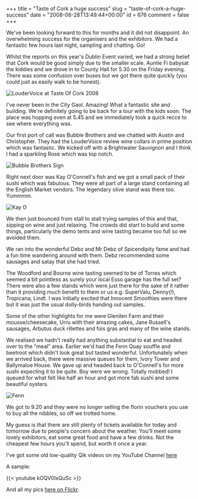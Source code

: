 +++
title = "Taste of Cork a huge success"
slug = "taste-of-cork-a-huge-success"
date = "2008-06-28T13:49:44+00:00"
id = 676
comment = false
+++

We've been looking forward to this for months and it did not disappoint. An overwhelming success for the organisers and the exhibitors. We had a fantastic few hours last night, sampling and chatting. Go!

Whilst the reports on this year's Dublin Event varied, we had a strong belief that Cork would be good simply due to the smaller scale. Auntie Fi babysat the kiddies and we drove in to County Hall for 5.30 on the Friday evening. There was some confusion over buses but we got there quite quickly (you could just as easily walk to be honest).

![LouderVoice at Taste Of Cork 2008](/images/2008/06/2617452975_30f8828c4c_c.jpg)

I've never been in the City Gaol. Amazing! What a fantastic site and building. We're definitely going to be back for a tour with the kids soon. The place was hopping even at 5.45 and we immediately took a quick recce to see where everything was.

Our first port of call was Bubble Brothers and we chatted with Austin and Christopher. They had the LouderVoice review wine collars in prime position which was fantastic. We kicked off with a Brightwater Sauvignon and I think I had a sparkling Rose which was top notch.

![Bubble Brothers Sign](/images/2008/06/2618291096_1d20e22eed_c.jpg)

Right next door was Kay O'Connell's fish and we got a small pack of their sushi which was fabulous. They were all part of a large stand containing all the English Market vendors. The legendary olive stand was there too. Yummmm.

![Kay O](/images/2008/06/2617470383_5ae6ac01d4_c.jpg)

We then just bounced from stall to stall trying samples of this and that, sipping on wine and just relaxing. The crowds did start to build and some things, particularly the demo tents and wine tasting became too full so we avoided them.

We ran into the wonderful Debz and Mr Debz of Spicendipity fame and had a fun time wandering around with them. Debz recommended some sausages and satay that she had tried.

The Woodford and Bourne wine tasting seemed to be of Torres which seemed a bit pointless as surely your local Esso garage has the full set? There were also a few stands which were just there for the sake of it rather than it providing much benefit to them or us e.g. SuperValu, Denny(!), Tropicana, Lindt. I was initially excited that Innocent Smoothies were there but it was just the usual dolly-birds handing out samples.

Some of the other highlights for me were Glenilen Farm and their mousse/cheesecake, Urru with their amazing cakes, Jane Russell's sausages, Arbutus duck rillettes and fois gras and many of the wine stands.

We realised we hadn't really had anything substantial to eat and headed over to the "meal" area. Earlier we'd had the Fenn Quay souffle and beetroot which didn't look great but tasted wonderful. Unfortunately when we arrived back, there were massive queues for them, Ivory Tower and Ballymaloe House. We gave up and headed back to O'Connell's for more sushi expecting it to be quite. Boy were we wrong. Totally mobbed! I queued for what felt like half an hour and got more fab sushi and some beautiful oysters.

![Fenn](/images/2008/06/2617463385_3fb9eb0dba_c.jpg)

We got to 9.20 and they were no longer selling the florin vouchers you use to buy all the nibbles, so off we trotted home.

My guess is that there are still plenty of tickets available for today and tomorrow due to people's concern about the weather. You'll meet some lovely exhibitors, eat some great food and have a few drinks. Not the cheapest few hours you'll spend, but worth it once a year.

I've got some old low-quality Qik videos on my YouTube Channel [here](https://www.youtube.com/@conoro)

A sample:

{{< youtube kOQV0IxQuSc >}}


And all my pics [here on Flickr](http://flickr.com/photos/bandon1/sets/72157605857726880/show/).
